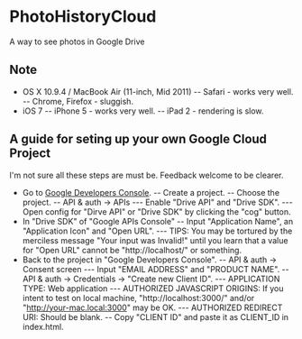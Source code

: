 PhotoHistoryCloud
=================

A way to see photos in Google Drive

## Note
- OS X 10.9.4 / MacBook Air (11-inch, Mid 2011)
-- Safari - works very well.
-- Chrome, Firefox - sluggish.
- iOS 7
-- iPhone 5 - works very well.
-- iPad 2 - rendering is slow.


## A guide for seting up your own Google Cloud Project

I'm not sure all these steps are must be. Feedback welcome to be clearer.

- Go to [Google Developers Console](https://console.developers.google.com/project).
-- Create a project.
-- Choose the project.
-- API & auth -> APIs
--- Enable "Drive API" and "Drive SDK".
--- Open config for "Dirve API" or "Drive SDK" by clicking the "cog" button.
- In "Drive SDK" of "Google APIs Console"
-- Input "Application Name", an "Application Icon" and "Open URL".
--- TIPS: You may be tortured by the merciless message "Your input was Invalid!" until you learn that a value for "Open URL" cannot be "http://localhost/" or something.
- Back to the project in "Google Developers Console".
-- API & auth -> Consent screen
--- Input "EMAIL ADDRESS" and "PRODUCT NAME".
-- API & auth -> Credentials -> "Create new Client ID".
--- APPLICATION TYPE: Web application
--- AUTHORIZED JAVASCRIPT ORIGINS: If you intent to test on local machine, "http://localhost:3000/" and/or "http://your-mac.local:3000" may be OK.
--- AUTHORIZED REDIRECT URI: Should be blank.
-- Copy "CLIENT ID" and paste it as CLIENT_ID in index.html.
